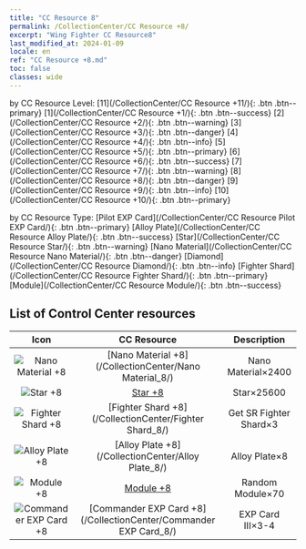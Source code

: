 ```yaml
---
title: "CC Resource 8"
permalink: /CollectionCenter/CC Resource +8/
excerpt: "Wing Fighter CC Resource8"
last_modified_at: 2024-01-09
locale: en
ref: "CC Resource +8.md"
toc: false
classes: wide
---
```


  by CC Resource Level:  [11](/CollectionCenter/CC Resource +11/){: .btn .btn--primary}   [1](/CollectionCenter/CC Resource +1/){: .btn .btn--success}   [2](/CollectionCenter/CC Resource +2/){: .btn .btn--warning}   [3](/CollectionCenter/CC Resource +3/){: .btn .btn--danger}   [4](/CollectionCenter/CC Resource +4/){: .btn .btn--info}   [5](/CollectionCenter/CC Resource +5/){: .btn .btn--primary}   [6](/CollectionCenter/CC Resource +6/){: .btn .btn--success}   [7](/CollectionCenter/CC Resource +7/){: .btn .btn--warning}   [8](/CollectionCenter/CC Resource +8/){: .btn .btn--danger}   [9](/CollectionCenter/CC Resource +9/){: .btn .btn--info}   [10](/CollectionCenter/CC Resource +10/){: .btn .btn--primary} 

  by CC Resource Type:  [Pilot EXP Card](/CollectionCenter/CC Resource Pilot EXP Card/){: .btn .btn--primary}   [Alloy Plate](/CollectionCenter/CC Resource Alloy Plate/){: .btn .btn--success}   [Star](/CollectionCenter/CC Resource Star/){: .btn .btn--warning}   [Nano Material](/CollectionCenter/CC Resource Nano Material/){: .btn .btn--danger}   [Diamond](/CollectionCenter/CC Resource Diamond/){: .btn .btn--info}   [Fighter Shard](/CollectionCenter/CC Resource Fighter Shard/){: .btn .btn--primary}   [Module](/CollectionCenter/CC Resource Module/){: .btn .btn--success} 

## List of Control Center resources

  |   Icon |      CC Resource        |   Description   |
  |:------:|:---------------:|:---------------:|
  | ![Nano Material +8](/images/cc/CC_Nano_Material_5_p.png) | [Nano Material +8](/CollectionCenter/Nano Material_8/) | Nano Material×2400 |
  | ![Star +8](/images/cc/CC_Star_5_p.png) | [Star +8](/CollectionCenter/Star_8/) | Star×25600 |
  | ![Fighter Shard +8](/images/cc/CC_Fighter_Shard_5_p.png) | [Fighter Shard +8](/CollectionCenter/Fighter Shard_8/) | Get SR Fighter Shard×3 |
  | ![Alloy Plate +8](/images/cc/CC_Alloy_Plate_5_p.png) | [Alloy Plate +8](/CollectionCenter/Alloy Plate_8/) | Alloy Plate×8 |
  | ![Module +8](/images/cc/CC_Module_5_p.png) | [Module +8](/CollectionCenter/Module_8/) | Random Module×70 |
  | ![Commander EXP Card +8](/images/cc/CC_Pilot_EXP_Card_5_p.png) | [Commander EXP Card +8](/CollectionCenter/Commander EXP Card_8/) | EXP Card III×3-4 |

